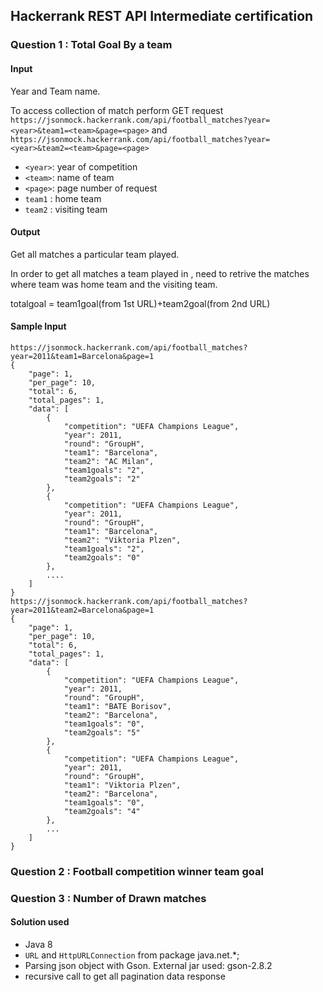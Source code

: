 ## Hackerrank REST API Intermediate certification

### Question 1 : Total Goal By a team

#### Input
Year and Team name.

To access collection of match perform GET request
`https://jsonmock.hackerrank.com/api/football_matches?year=<year>&team1=<team>&page=<page>` and
`https://jsonmock.hackerrank.com/api/football_matches?year=<year>&team2=<team>&page=<page>`

- `<year>`: year of competition
- `<team>`: name of team
- `<page>`: page number of request
- `team1` : home team
- `team2` : visiting team

#### Output
Get all matches a particular team played.

In order to get all matches a team played in , need to retrive the matches where team was home team and the visiting team.

totalgoal = team1goal(from 1st URL)+team2goal(from 2nd URL)

#### Sample Input

```
https://jsonmock.hackerrank.com/api/football_matches?year=2011&team1=Barcelona&page=1
{
    "page": 1,
    "per_page": 10,
    "total": 6,
    "total_pages": 1,
    "data": [
        {
            "competition": "UEFA Champions League",
            "year": 2011,
            "round": "GroupH",
            "team1": "Barcelona",
            "team2": "AC Milan",
            "team1goals": "2",
            "team2goals": "2"
        },
        {
            "competition": "UEFA Champions League",
            "year": 2011,
            "round": "GroupH",
            "team1": "Barcelona",
            "team2": "Viktoria Plzen",
            "team1goals": "2",
            "team2goals": "0"
        },
        ....
    ]
}
https://jsonmock.hackerrank.com/api/football_matches?year=2011&team2=Barcelona&page=1
{
    "page": 1,
    "per_page": 10,
    "total": 6,
    "total_pages": 1,
    "data": [
        {
            "competition": "UEFA Champions League",
            "year": 2011,
            "round": "GroupH",
            "team1": "BATE Borisov",
            "team2": "Barcelona",
            "team1goals": "0",
            "team2goals": "5"
        },
        {
            "competition": "UEFA Champions League",
            "year": 2011,
            "round": "GroupH",
            "team1": "Viktoria Plzen",
            "team2": "Barcelona",
            "team1goals": "0",
            "team2goals": "4"
        },
        ...
    ]
}
```

### Question 2 : Football competition winner team goal

### Question 3 : Number of Drawn matches

#### Solution used

- Java 8
- `URL` and `HttpURLConnection` from package java.net.*;
- Parsing json object with Gson. External jar used: gson-2.8.2
- recursive call to get all pagination data response